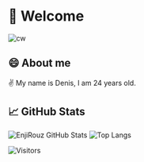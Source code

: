 # 🙋 Welcome 

![cw](https://www.codewars.com/users/AlwaysWannaPower/badges/large)

## 😄 About me 

✌️ My name is Denis, I am 24 years old. 

## 📈 GitHub Stats

![EnjiRouz GitHub Stats](https://github-readme-stats.vercel.app/api?username=AlwaysWannaPower&count_private=true&hide=contribs&show_icons=true&theme=radical)
![Top Langs](https://github-readme-stats.vercel.app/api/top-langs/?username=AlwaysWannaPower&count_private=true&hide=tsql&langs_count=7&theme=radical&layout=compact)

![Visitors](https://visitor-badge.glitch.me/badge?page_id=AlwaysWannaPower) 

<!-- ## 🎮 Current project -->
<!-- ![demo-min](https://user-images.githubusercontent.com/26218291/102014859-08ed3580-3d7a-11eb-8d2f-48e3f790f807.gif) -->


<!--
**AlwaysWannaPower/AlwaysWannaPower** is a ✨ _special_ ✨ repository because its `README.md` (this file) appears on your GitHub profile.

Here are some ideas to get you started:

- 🔭 I’m currently working on ...
- 🌱 I’m currently learning ...
- 👯 I’m looking to collaborate on ...
- 🤔 I’m looking for help with ...
- 💬 Ask me about ...
- 📫 How to reach me: ...
- 😄 Pronouns: ...
- ⚡ Fun fact: ...

I bring order to the chaos, turn coffee into code, automate processes, constantly develop

Proficient: JavaScript, Vue.js, Unity, C#, VR, Android



I have been doing programming for about 7 years, trying out different technologies. I have been engaged in industrial development for 4 years, in particular in C#.

🎓I have experience in cross-platform development, creating mobile applications, working with virtual and augmented reality, machine learning (recently, by the way, I participated in Yandex Data Science competitions), and I can also make adaptive layout, create an MVC application and deploy a server. In addition, I worked closely with game engines such as Unreal Engine and Unity.

👩‍💻 I’m currently working on my first Android Fantasy Game

🎥 And making videos about IT

## 📈 GitHub Stats

![EnjiRouz GitHub Stats](https://github-readme-stats.vercel.app/api?username=enjirouz&count_private=true&hide=contribs&show_icons=true&theme=radical)
![Top Langs](https://github-readme-stats.vercel.app/api/top-langs/?username=enjirouz&count_private=true&hide=tsql&langs_count=7&theme=radical&layout=compact)

## 🎮 Current project
![demo-min](https://user-images.githubusercontent.com/26218291/102014859-08ed3580-3d7a-11eb-8d2f-48e3f790f807.gif)

## 🎬 IT DIVA - YouTube Channel 
<span>
  <a href="https://youtu.be/_088fiSYT5g">
    <img src="https://img.youtube.com/vi/_088fiSYT5g/0.jpg" alt="Руковожу командой разработки в 22 года. Как я этого добилась? 5 шагов к повышению в IT и не только" height="225px">
  </a>
</span>
<span>  
  <a href="https://youtu.be/8yATAWTa7_I">
    <img src="https://img.youtube.com/vi/8yATAWTa7_I/0.jpg" alt="Как ускорить работу приложения? Оптимизируем медленный код. Неочевидные причины лагов программ на C#" height="225px">
  </a>
</span>
<span>  
  <a href="https://youtu.be/xWHuw_1G-KA">
    <img src="https://img.youtube.com/vi/xWHuw_1G-KA/0.jpg" alt="Как создать крутой профиль на GitHub? Оформление репозиториев и README. Портфолио разработчик" height="225px">
  </a>
</span>
<span>  
  <a href="https://youtu.be/bgab9PGCcAA">
    <img src="https://img.youtube.com/vi/bgab9PGCcAA/0.jpg" alt="Как побороть прокрастинацию и стать продуктивным? Учимся принимать сложные решения и достигать целей" height="225px">
  </a>
</span>
<span>  
  <a href="https://youtu.be/N54rFHe1hiM">
    <img src="https://img.youtube.com/vi/N54rFHe1hiM/0.jpg" alt="Как поднять самооценку? Синдром самозванца в IT. Как стать уверенным в себе и добиться желаемого?" height="225px">
  </a>
</span>
<span>  
  <a href="https://youtu.be/r1no56MnvCM">
    <img src="https://img.youtube.com/vi/r1no56MnvCM/0.jpg" alt="Вся боль веб-разработки за 30 секунд" height="225px">
  </a>
</span>
-->
